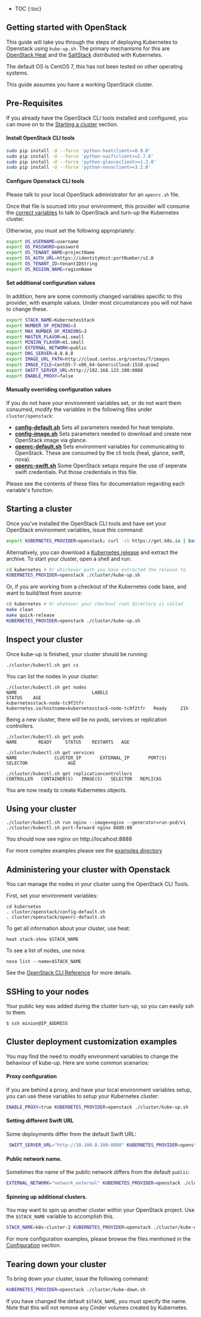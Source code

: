 ---
---

* TOC
{:toc}

## Getting started with OpenStack

This guide will take you through the steps of deploying Kubernetes to Openstack using `kube-up.sh`. The primary mechanisms for this are [OpenStack Heat](https://wiki.openstack.org/wiki/Heat) and the [SaltStack](https://github.com/kubernetes/kubernetes/tree/master/cluster/saltbase) distributed with Kubernetes.

The default OS is CentOS 7, this has not been tested on other operating systems.

This guide assumes you have a working OpenStack cluster.

## Pre-Requisites
If you already have the OpenStack CLI tools installed and configured, you can move on to the [Starting a cluster](#starting-a-cluster) section.

#### Install OpenStack CLI tools

```sh
sudo pip install -U --force 'python-heatclient>=0.9.0'
sudo pip install -U --force 'python-swiftclient>=2.7.0'
sudo pip install -U --force 'python-glanceclient>=1.2.0'
sudo pip install -U --force 'python-novaclient>=3.2.0'
```

#### Configure Openstack CLI tools

Please talk to your local OpenStack administrator for an `openrc.sh` file.

Once that file is sourced into your environment, this provider will consume the [correct variables](http://docs.openstack.org/user-guide/common/cli_set_environment_variables_using_openstack_rc.html) to talk to OpenStack and turn-up the Kubernetes cluster.

Otherwise, you must set the following appropriately:

```sh
export OS_USERNAME=username
export OS_PASSWORD=password
export OS_TENANT_NAME=projectName
export OS_AUTH_URL=https://identityHost:portNumber/v2.0
export OS_TENANT_ID=tenantIDString
export OS_REGION_NAME=regionName
```

#### Set additional configuration values

In addition, here are some commonly changed variables specific to this provider, with example values. Under most circumstances you will not have to change these.

```sh
export STACK_NAME=KubernetesStack
export NUMBER_OF_MINIONS=3
export MAX_NUMBER_OF_MINIONS=3
export MASTER_FLAVOR=m1.small
export MINION_FLAVOR=m1.small
export EXTERNAL_NETWORK=public
export DNS_SERVER=8.8.8.8
export IMAGE_URL_PATH=http://cloud.centos.org/centos/7/images
export IMAGE_FILE=CentOS-7-x86_64-GenericCloud-1510.qcow2
export SWIFT_SERVER_URL=http://192.168.123.100:8080
export ENABLE_PROXY=false
```
#### Manually overriding configuration values

If you do not have your environment variables set, or do not want them consumed, modify the variables in the following files under `cluster/openstack`:

- **[config-default.sh](http://releases.k8s.io/{{page.githubbranch}}/cluster/openstack/config-default.sh)** Sets all parameters needed for heat template.
- **[config-image.sh](http://releases.k8s.io/{{page.githubbranch}}/cluster/openstack/config-image.sh)** Sets parameters needed to download and create new OpenStack image via glance.
- **[openrc-default.sh](http://releases.k8s.io/{{page.githubbranch}}/cluster/openstack/openrc-default.sh)** Sets environment variables for communicating to OpenStack. These are consumed by the cli tools (heat, glance, swift, nova).
- **[openrc-swift.sh](http://releases.k8s.io/{{page.githubbranch}}/cluster/openstack/openrc-swift.sh)** Some OpenStack setups require the use of seperate swift credentials. Put those credentials in this file.

Please see the contents of these files for documentation regarding each variable's function.

## Starting a cluster

Once you've installed the OpenStack CLI tools and have set your OpenStack environment variables, issue this command:

```sh
export KUBERNETES_PROVIDER=openstack; curl -sS https://get.k8s.io | bash
```
Alternatively, you can download a [Kubernetes release](https://github.com/kubernetes/kubernetes/releases) and extract the archive. To start your cluster, open a shell and run:

```sh
cd kubernetes # Or whichever path you have extracted the release to
KUBERNETES_PROVIDER=openstack ./cluster/kube-up.sh
```
Or, if you are working from a checkout of the Kubernetes code base, and want to build/test from source:

```sh
cd kubernetes # Or whatever your checkout root directory is called
make clean
make quick-release
KUBERNETES_PROVIDER=openstack ./cluster/kube-up.sh
```
## Inspect your cluster

Once kube-up is finished, your cluster should be running:

```console
./cluster/kubectl.sh get cs
```

You can list the nodes in your cluster:

```console
./cluster/kubectl.sh get nodes
NAME                            LABELS                                                 STATUS    AGE
kubernetesstack-node-tc9f2tfr   kubernetes.io/hostname=kubernetesstack-node-tc9f2tfr   Ready     21h
```
Being a new cluster, there will be no pods, services or replication controllers.

```console
./cluster/kubectl.sh get pods
NAME        READY     STATUS    RESTARTS   AGE

./cluster/kubectl.sh get services
NAME              CLUSTER_IP       EXTERNAL_IP       PORT(S)       SELECTOR               AGE

./cluster/kubectl.sh get replicationcontrollers
CONTROLLER   CONTAINER(S)   IMAGE(S)   SELECTOR   REPLICAS
```

You are now ready to create Kubernetes objects.

## Using your cluster

```
./cluster/kubectl.sh run nginx --image=nginx --generator=run-pod/v1
./cluster/kubectl.sh port-forward nginx 8888:80
```

You should now see nginx on http://localhost:8888

For more complex examples please see the [examples directory](https://github.com/kubernetes/kubernetes/tree/{{page.githubbranch}}/examples/)

## Administering your cluster with Openstack

You can manage the nodes in your cluster using the OpenStack CLI Tools.

First, set your environment variables:

```
cd kubernetes
. cluster/openstack/config-default.sh
. cluster/openstack/openrc-default.sh
```

To get all information about your cluster, use heat:

```
heat stack-show $STACK_NAME
```

To see a list of nodes, use nova:

```
nova list --name=$STACK_NAME
```

See the [OpenStack CLI Reference](http://docs.openstack.org/cli-reference/) for more details.

## SSHing to your nodes

Your public key was added during the cluster turn-up, so you can easily ssh to them.

```
$ ssh minion@IP_ADDRESS
```

## Cluster deployment customization examples
You may find the need to modify environment variables to change the behaviour of kube-up. Here are some common scenarios:

#### Proxy configuration
If you are behind a proxy, and have your local environment variables setup, you can use these variables to setup your Kubernetes cluster:

```sh
ENABLE_PROXY=true KUBERNETES_PROVIDER=openstack ./cluster/kube-up.sh
```

#### Setting different Swift URL
Some deployments differ from the default Swift URL:

```sh
 SWIFT_SERVER_URL="http://10.100.0.100:8080" KUBERNETES_PROVIDER=openstack ./cluster/kube-up.sh
```

#### Public network name.
Sometimes the name of the public network differs from the default `public`:

```sh
EXTERNAL_NETWORK="network_external" KUBERNETES_PROVIDER=openstack ./cluster/kube-up.sh
```

#### Spinning up additional clusters.
You may want to spin up another cluster within your OpenStack project. Use the `$STACK_NAME` variable to accomplish this.

```sh
STACK_NAME=k8s-cluster-2 KUBERNETES_PROVIDER=openstack ./cluster/kube-up.sh
```

For more configuration examples, please browse the files mentioned in the [Configuration](#set-additional-configuration-values) section.


## Tearing down your cluster

To bring down your cluster, issue the following command:

```sh
KUBERNETES_PROVIDER=openstack ./cluster/kube-down.sh
```
If you have changed the default `$STACK_NAME`, you must specify the name. Note that this will not remove any Cinder volumes created by Kubernetes.
